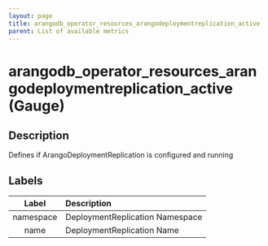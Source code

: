 ```yaml
---
layout: page
title: arangodb_operator_resources_arangodeploymentreplication_active
parent: List of available metrics
---
```


# arangodb_operator_resources_arangodeploymentreplication_active (Gauge)

## Description

Defines if ArangoDeploymentReplication is configured and running

## Labels

| Label | Description |
|:---:|:--- |
| namespace | DeploymentReplication Namespace |
| name | DeploymentReplication Name |